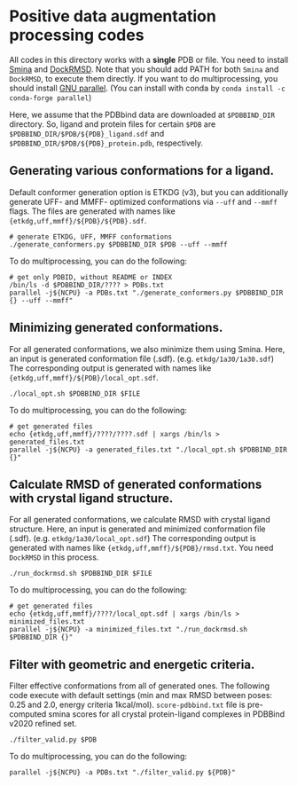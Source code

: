 # Positive data augmentation processing codes

All codes in this directory works with a **single** PDB or file.
You need to install [Smina](https://sourceforge.net/projects/smina/) and [DockRMSD](https://zhanggroup.org/DockRMSD/).
Note that you should add PATH for both `Smina` and `DockRMSD`, to execute them directly.
If you want to do multiprocessing, you should install [GNU parallel](https://www.gnu.org/software/parallel/). (You can install with conda by `conda install -c conda-forge parallel`)

Here, we assume that the PDBbind data are downloaded at `$PDBBIND_DIR` directory.
So, ligand and protein files for certain `$PDB` are `$PDBBIND_DIR/$PDB/${PDB}_ligand.sdf` and `$PDBBIND_DIR/$PDB/${PDB}_protein.pdb`, respectively.

## Generating various conformations for a ligand.
Default conformer generation option is ETKDG (v3), but you can additionally generate UFF- and MMFF- optimized conformations via `--uff` and `--mmff` flags.
The files are generated with names like `{etkdg,uff,mmff}/${PDB}/${PDB}.sdf`.

```console
# generate ETKDG, UFF, MMFF conformations
./generate_conformers.py $PDBBIND_DIR $PDB --uff --mmff
```

To do multiprocessing, you can do the following:

```console
# get only PDBID, without README or INDEX
/bin/ls -d $PDBBIND_DIR/???? > PDBs.txt
parallel -j${NCPU} -a PDBs.txt "./generate_conformers.py $PDBBIND_DIR {} --uff --mmff"
```

## Minimizing generated conformations.
For all generated conformations, we also minimize them using Smina.
Here, an input is generated conformation file (.sdf). (e.g. `etkdg/1a30/1a30.sdf`)
The corresponding output is generated with names like `{etkdg,uff,mmff}/${PDB}/local_opt.sdf`.

```console
./local_opt.sh $PDBBIND_DIR $FILE
```

To do multiprocessing, you can do the following:

```console
# get generated files
echo {etkdg,uff,mmff}/????/????.sdf | xargs /bin/ls > generated_files.txt
parallel -j${NCPU} -a generated_files.txt "./local_opt.sh $PDBBIND_DIR {}"
```

## Calculate RMSD of generated conformations with crystal ligand structure.
For all generated conformations, we calculate RMSD with crystal ligand structure.
Here, an input is generated and minimized conformation file (.sdf). (e.g. `etkdg/1a30/local_opt.sdf`)
The corresponding output is generated with names like `{etkdg,uff,mmff}/${PDB}/rmsd.txt`.
You need `DockRMSD` in this process.

```console
./run_dockrmsd.sh $PDBBIND_DIR $FILE
```

To do multiprocessing, you can do the following:

```console
# get generated files
echo {etkdg,uff,mmff}/????/local_opt.sdf | xargs /bin/ls > minimized_files.txt
parallel -j${NCPU} -a minimized_files.txt "./run_dockrmsd.sh $PDBBIND_DIR {}"
```

## Filter with geometric and energetic criteria.
Filter effective conformations from all of generated ones.
The following code execute with default settings (min and max RMSD between poses: 0.25 and 2.0, energy criteria 1kcal/mol).
`score-pdbbind.txt` file is pre-computed smina scores for all crystal protein-ligand complexes in PDBBind v2020 refined set.

```console
./filter_valid.py $PDB
```

To do multiprocessing, you can do the following:

```console
parallel -j${NCPU} -a PDBs.txt "./filter_valid.py ${PDB}"
```
